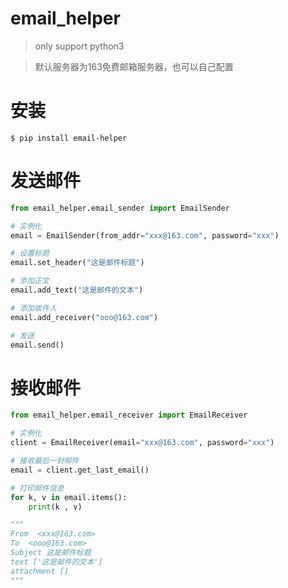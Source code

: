 # email_helper

> only support python3

> 默认服务器为163免费邮箱服务器，也可以自己配置

# 安装
```
$ pip install email-helper
```

# 发送邮件
```python
from email_helper.email_sender import EmailSender

# 实例化
email = EmailSender(from_addr="xxx@163.com", password="xxx")

# 设置标题
email.set_header("这是邮件标题")

# 添加正文
email.add_text("这是邮件的文本")

# 添加收件人
email.add_receiver("ooo@163.com")

# 发送
email.send()

```

# 接收邮件
```python
from email_helper.email_receiver import EmailReceiver

# 实例化
client = EmailReceiver(email="xxx@163.com", password="xxx")

# 接收最后一封邮件
email = client.get_last_email()

# 打印邮件信息
for k, v in email.items():
    print(k , v)

"""
From  <xxx@163.com>
To  <ooo@163.com>
Subject 这是邮件标题
text ['这是邮件的文本']
attachment []
"""

```